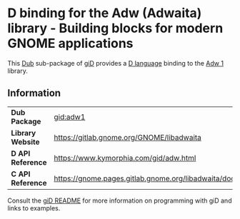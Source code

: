 # D binding for the Adw (Adwaita) library - Building blocks for modern GNOME applications

This [Dub](https://dub.pm/) sub-package of [giD](https://gid.dub.pm) provides a [D language](https://www.dlang.org) binding to the [Adw 1](https://gitlab.gnome.org/GNOME/libadwaita) library.

## Information

|     |     |
| --- | --- |
| **Dub Package**          | [gid:adw1](https://code.dlang.org/packages/gid%3Aadw1)                           |
| **Library Website**      | https://gitlab.gnome.org/GNOME/libadwaita                                        |
| **D API Reference**      | https://www.kymorphia.com/gid/adw.html                                           |
| **C API Reference**      | https://gnome.pages.gitlab.gnome.org/libadwaita/doc/                             |

Consult the [giD README](https://github.com/Kymorphia/gid) for more information on programming with giD and links to examples.

